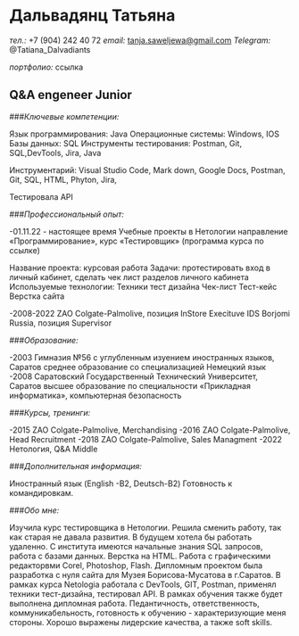 # Дальвадянц Татьяна

_тел.:_ +7 (904) 242 40 72 
_email:_ tanja.saweljewa@gmail.com
_Telegram:_ @Tatiana_Dalvadiants

_портфолио:_ ссылка

 ## Q&A engeneer Junior             


###_Ключевые компетенции:_

Язык программирования: Java
Операционные системы: Windows, IOS
Базы данных: SQL
Инструменты тестирования: Postman, Git, SQL,DevTools, Jira, Java
 
Инструментарий: Visual Studio Code, Mark down, Google Docs, Postman, Git, SQL, HTML, Phyton, Jira, 

Тестировала API


###_Профессиональный опыт:_

-01.11.22 - настоящее время
 Учебные проекты в Нетологии
 направление «Программирование», курс «Тестировщик» (программа курса по ссылке)

 Название проекта: курсовая работа
 Задачи: протестировать вход в личный кабинет, сделать чек лист разделов личного кабинета
 Используемые технологии: 
 Техники тест дизайна
 Чек-лист
 Тест-кейс
 Верстка сайта

-2008-2022
 ZAO Colgate-Palmolive,  позиция InStore Execituve
 IDS Borjomi Russia, позиция Supervisor

###_Образование:_

 -2003 
  Гимназия №56 с углубленным изуением иностранных языков, Саратов
  среднее образование со специализацией Немецкий язык
 -2008
  Саратовский Государственный Технический Университет, Саратов
  высшее образование по специальности «Прикладная информатика», компьютерная безопасность

###_Курсы, тренинги:_

 -2015
  ZAO Colgate-Palmolive, Merchandising
 -2016 
  ZAO Colgate-Palmolive, Head Recruitment
 -2018 
  ZAO Colgate-Palmolive, Sales Managment
 -2022
  Нетология, Q&A Middle

###_Дополнительная информация:_

 Иностранный язык  (English -B2, Deutsch-B2)
 Готовность к командировкам.


###_Обо мне:_

 Изучила курс тестировщика в Нетологии. Решила сменить работу, так как старая не давала развития. В будущем хотела бы работать удаленно. С института имеются начальные знания SQL запросов, работа с базами данных. Верстка на  HTML. Работа с графическими редакторвми Corel, Photoshop, Flash. Дипломным проектом была разработка с нуля сайта для Музея Борисова-Мусатова в г.Саратов.
 В рамках курса Netologia работала с DevTools, GIT, Postman, применял техники тест-дизайна, тестировал API. В рамках обучения также будет выполнена дипломная работа.
 Педантичность, ответственность, коммуникабельность, готовность к обучению - характеризующие меня стороны. Хорошо выражены лидерские качества, а также soft skills.